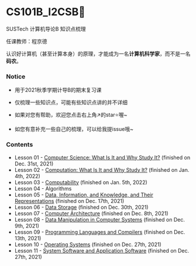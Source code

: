 # CS101B_I2CSB:open_book:
SUSTech 计算机导论B 知识点梳理

任课教师：程京德

认识好计算机（甚至计算本身）的原理，才能成为一名**计算机科学家**，而不是一名**码农**。



### Notice

- 用于2021秋季学期计导B的期末复习课

- 仅梳理一些知识点，可能有些知识点讲的并不详细

- 如果对您有帮助，欢迎您点击右上角:arrow_upper_right:的star:star:喔~

- 如您有意补充一些自己的梳理，可以给我提issue哦~



### Contents

- Lesson 01 - [Computer Science: What Is It and Why Study It?](./Lesson%2001%20-%20Computer%20Science%20What%20Is%20It%20and%20Why%20Study%20It.md) (finished on Dec. 31st, 2021)
- Lesson 02 - [Computation: What Is It and Why Study It?](./Lesson%2002%20-%20Computation%20What%20Is%20It%20and%20Why%20Study%20It.md) (finished on Jan. 4th, 2022)
- Lesson 03 - [Computability](./Lesson%2003%20-%20Computability.md) (finished on Jan. 5th, 2022)
- Lesson 04 - Algorithms
- Lesson 05 - [Data, Information, and Knowledge, and Their Representations](./Lesson%2005%20-%20Data%2C%20Information%2C%20and%20Knowledge%2C%20and%20Their%20Representations.md) (finished on Dec. 17th, 2021)
- Lesson 06 - [Data Storage](./Lesson%2006%20-%20Data%20Storage.md) (finished on Dec. 30th, 2021)
- Lesson 07 - [Computer Architecture](./Lesson%2007%20-%20Computer%20Architecture.md) (finished on Dec. 8th, 2021)
- Lesson 08 - [Data Manipulation in Computer Systems](./Lesson%2008%20-%20Data%20Manipulation.md) (finished on Dec. 9th, 2021)
- Lesson 09 - [Programming Languages and Compilers](./Lesson%2008%20-%20Data%20Manipulation.md) (finished on Dec. 13th, 2021)
- Lesson 10 - [Operating Systems](./Lesson%2010%20-%20Operating%20System.md) (finished on Dec. 27th, 2021)
- Lesson 11 - [System Software and Application Software](./Lesson%2011%20-%20System%20Software%20and%20Application%20Software.md) (finished on Dec. 27th, 2021)
